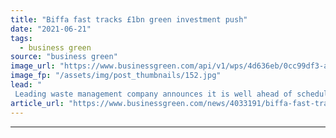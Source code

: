 ```yaml
---
title: "Biffa fast tracks £1bn green investment push"
date: "2021-06-21"
tags: 
  - business green
source: "business green"
image_url: "https://www.businessgreen.com/api/v1/wps/4d636eb/0cc99df3-a993-45e1-87a9-c99970b3916b/2/Tabbed-carousel-Building-a-circular-economy-002-185x114.jpg"
image_fp: "/assets/img/post_thumbnails/152.jpg"
lead: "
 Leading waste management company announces it is well ahead of schedule to meet £1.25bn green infrastructure investment goal ..."
article_url: "https://www.businessgreen.com/news/4033191/biffa-fast-tracks-gbp1bn-green-investment-push"
---
```


---

